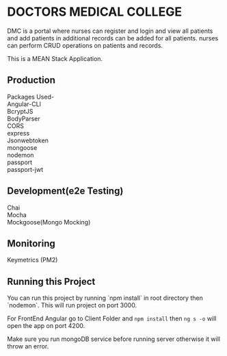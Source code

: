 # DOCTORS MEDICAL COLLEGE
DMC is a portal where nurses can register and login and view all patients and add patients in additional records can be added for all patients. nurses can perform CRUD operations on patients and records.

This is a MEAN Stack Application.<br>

<h2>Production</h2>
Packages Used-<br>
Angular-CLI<br>
BcryptJS<br>
BodyParser<br>
CORS<br>
express<br>
Jsonwebtoken<br>
mongoose<br>
nodemon<br>
passport<br>
passport-jwt<br>

<h2>Development(e2e Testing)</h2>
Chai<br>
Mocha<br>
Mockgoose(Mongo Mocking)<br>

<h2>Monitoring</h2>
Keymetrics (PM2)

<h2>Running this Project</h2>
You can run this project by running `npm install` in root directory then `nodemon`. This will run project on port 3000.

For FrontEnd Angular go to Client Folder and `npm install` then `ng s -o` will open the app on port 4200.

Make sure you run mongoDB service before running server otherwise it will throw an error. 

